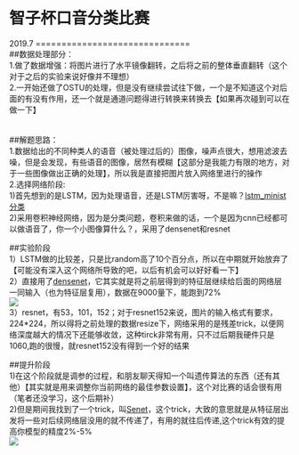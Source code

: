 # 智子杯口音分类比赛<br>
2019.7
==============================<br>
##数据处理部分：<br>
1.做了数据增强：将图片进行了水平镜像翻转，之后将之前的整体垂直翻转（这个对于之后的实验来说好像并不理想）<br>
2.一开始还做了OSTU的处理，但是没有继续尝试往下做，一个是不知道这个对后面的有没有作用，还一个就是通道问题得进行转换来转换去【如果再次碰到可以在做一下】<br>
<br>
<br>
##解题思路：<br>
1.数据给出的不同种类人的语音（被处理过后的）图像，噪声点很大，想用滤波去噪，但是会发现，有些语音的图像，居然有模糊【这部分是我能力有限的地方，对于一些图像做出正确的处理】，所以我是直接把图片放入网络里进行的操作<br>
2.选择网络阶段:<br>
1)首先想到的是LSTM，因为处理语音，还是LSTM厉害呀，不是嘛？[lstm_minist分类](https://github.com/EillotY/DL_game/blob/master/2019.7_%E6%99%BA%E5%AD%90%E6%9D%AF/lstm_mnist.py)<br>
2)采用卷积神经网络，因为是分类问题，卷积来做的话，一个是因为cnn已经都可以做语音了，你一个小图像算什么？，采用了densenet和resnet<br>

##实验阶段<br>
1）LSTM做的比较差，只是比random高了10个百分点，所以在中期就开始放弃了【可能没有深入这个网络所导致的吧，以后有机会可以好好看一下】<br>
2）直接用了[densenet](https://github.com/EillotY/DL_game/blob/master/2019.7_%E6%99%BA%E5%AD%90%E6%9D%AF/demo_densenet_adddropout.py)，它其实就是将之前层得到的特征层继续给后面的网络层一同输入（也为特征层复用），数据在9000量下，能跑到72%<br>
![](https://timgsa.baidu.com/timg?image&quality=80&size=b9999_10000&sec=1565778177731&di=925bcceb374a21c1a77d7e4e317864b7&imgtype=0&src=http%3A%2F%2Fpic2.zhimg.com%2Fv2-8999bcd09274bc92a89cea939fcb44f9_b.jpg)<br>
3）resnet，有53，101，152；对于resnet152来说，图片的输入格式有要求，224*224，所以得将之前处理的数据resize下，网络采用的是残差trick，以便网络深度越大的情况下还能够收敛，这种tirck非常有用，只不过后期我硬件只是1060,跑的很慢，就resnet152没有得到一个好的结果<br>

##提升阶段<br>
1)在这个阶段就是调参的过程，和朋友聊天得知一个叫遗传算法的东西（还有其他）【其实就是用来调整你当前网络的最佳参数设置】，这个对比赛的话会很有用（笔者还没学习，这个后期补）<br>
2)但是期间我找到了一个trick，叫[Senet](https://github.com/EillotY/DL_game/blob/master/2019.7_%E6%99%BA%E5%AD%90%E6%9D%AF/Senet.py)，这个trick，大致的意思就是从特征层出发将一些对后续网络层没用的就不传递了，有用的就往后传递,这个trick有效的提高你模型的精度2%-5%<br>
![](https://img-blog.csdn.net/20180423230918755)<br>


